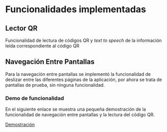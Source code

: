 # Funcionalidades implementadas

## Lector QR

Funcionalidad de lectura de códigos QR y *text to speech* de la información leída correspondiente al código QR

## Navegación Entre Pantallas

Para la navegación entre pantallas se implementó la funcionalidad de deslizar entre las diferentes páginas de la aplicación, por ahora se trata de pantallas de prueba, sin ninguna funcionalidad.

### Demo de funcionalidad

En el siguiente enlace se muestra una pequeña demostración de la funcionalidad de navegación entre pantallas y la lectura del código QR.

[Demostración](https://youtu.be/5-OxF6SL3w0)